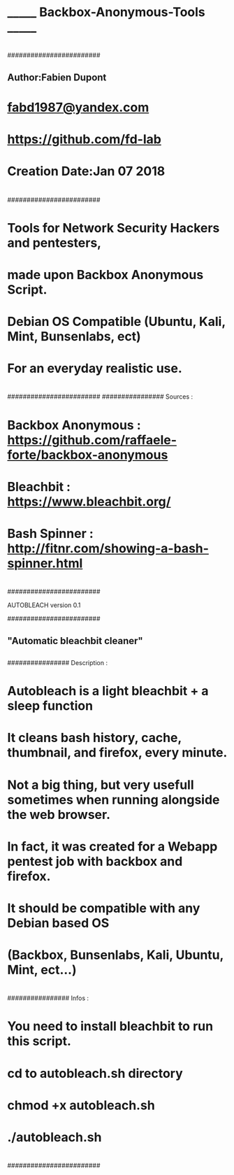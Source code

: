 #
#    _____ Backbox-Anonymous-Tools _____
#
########################           
## 
## Author:Fabien Dupont
# fabd1987@yandex.com
# https://github.com/fd-lab
# Creation Date:Jan 07 2018
# 
######################## 
# 
# Tools for Network Security Hackers and pentesters, 
# made upon Backbox Anonymous Script. 
# Debian OS Compatible (Ubuntu, Kali, Mint, Bunsenlabs, ect)
# For an everyday realistic use.
# 
######################## 
################ Sources :
# 
# Backbox Anonymous : https://github.com/raffaele-forte/backbox-anonymous
# Bleachbit : https://www.bleachbit.org/
# Bash Spinner : http://fitnr.com/showing-a-bash-spinner.html
#
########################

AUTOBLEACH version 0.1 

########################
##
## "Automatic bleachbit cleaner"
##
################ Description :
#  
# Autobleach is a light bleachbit + a sleep function
# It cleans bash history, cache, thumbnail, and firefox, every minute.
# 
# Not a big thing, but very usefull sometimes when running alongside the web browser.
# In fact, it was created for a Webapp pentest job with backbox and firefox.
# It should be compatible with any Debian based OS
# (Backbox, Bunsenlabs, Kali, Ubuntu, Mint, ect...)
# 
################ Infos :
# 
# You need to install bleachbit to run this script. 
#
# cd to autobleach.sh directory 
# chmod +x autobleach.sh
# ./autobleach.sh
#           
########################
